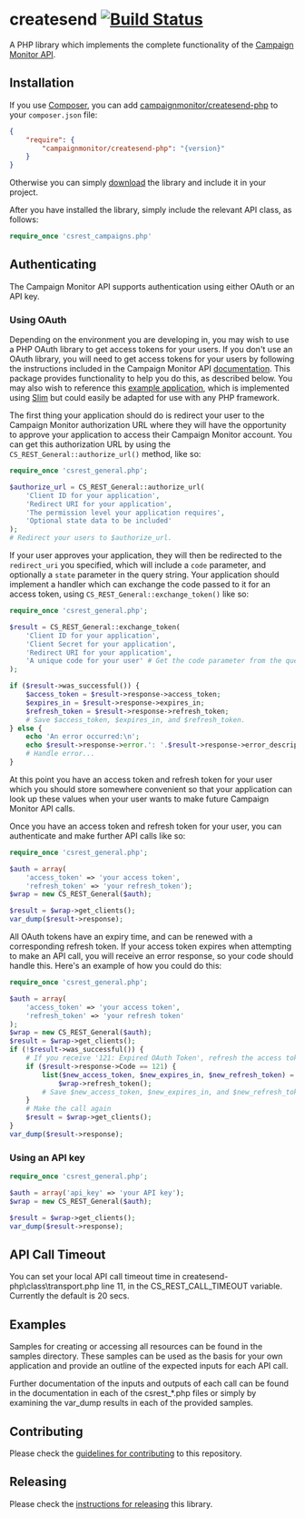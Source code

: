# createsend [![Build Status](https://secure.travis-ci.org/campaignmonitor/createsend-php.png)][travis]
A PHP library which implements the complete functionality of the [Campaign Monitor API](http://www.campaignmonitor.com/api/).

[travis]: http://travis-ci.org/campaignmonitor/createsend-php

## Installation

If you use [Composer](http://getcomposer.org/), you can add [campaignmonitor/createsend-php](https://packagist.org/packages/campaignmonitor/createsend-php) to your `composer.json` file:

```json
{
    "require": {
        "campaignmonitor/createsend-php": "{version}"
    }
}
```

Otherwise you can simply [download](https://github.com/campaignmonitor/createsend-php/tags) the library and include it in your project.

After you have installed the library, simply include the relevant API class, as follows:

```php
require_once 'csrest_campaigns.php'
```

## Authenticating

The Campaign Monitor API supports authentication using either OAuth or an API key.

### Using OAuth

Depending on the environment you are developing in, you may wish to use a PHP OAuth library to get access tokens for your users. If you don't use an OAuth library, you will need to get access tokens for your users by following the instructions included in the Campaign Monitor API [documentation](http://www.campaignmonitor.com/api/getting-started/#authenticating_with_oauth). This package provides functionality to help you do this, as described below. You may also wish to reference this [example application](https://gist.github.com/jdennes/4973318), which is implemented using [Slim](http://slimframework.com/) but could easily be adapted for use with any PHP framework.

The first thing your application should do is redirect your user to the Campaign Monitor authorization URL where they will have the opportunity to approve your application to access their Campaign Monitor account. You can get this authorization URL by using the `CS_REST_General::authorize_url()` method, like so:

```php
require_once 'csrest_general.php';

$authorize_url = CS_REST_General::authorize_url(
    'Client ID for your application',
    'Redirect URI for your application',
    'The permission level your application requires',
    'Optional state data to be included'
);
# Redirect your users to $authorize_url.
```

If your user approves your application, they will then be redirected to the `redirect_uri` you specified, which will include a `code` parameter, and optionally a `state` parameter in the query string. Your application should implement a handler which can exchange the code passed to it for an access token, using `CS_REST_General::exchange_token()` like so:

```php
require_once 'csrest_general.php';

$result = CS_REST_General::exchange_token(
    'Client ID for your application',
    'Client Secret for your application',
    'Redirect URI for your application',
    'A unique code for your user' # Get the code parameter from the query string
);

if ($result->was_successful()) {
    $access_token = $result->response->access_token;
    $expires_in = $result->response->expires_in;
    $refresh_token = $result->response->refresh_token;
    # Save $access_token, $expires_in, and $refresh_token.
} else {
    echo 'An error occurred:\n';
    echo $result->response->error.': '.$result->response->error_description."\n";
    # Handle error...
}
```

At this point you have an access token and refresh token for your user which you should store somewhere convenient so that your application can look up these values when your user wants to make future Campaign Monitor API calls.

Once you have an access token and refresh token for your user, you can authenticate and make further API calls like so:

```php
require_once 'csrest_general.php';

$auth = array(
    'access_token' => 'your access token',
    'refresh_token' => 'your refresh_token');
$wrap = new CS_REST_General($auth);

$result = $wrap->get_clients();
var_dump($result->response);
```

All OAuth tokens have an expiry time, and can be renewed with a corresponding refresh token. If your access token expires when attempting to make an API call, you will receive an error response, so your code should handle this. Here's an example of how you could do this:

```php
require_once 'csrest_general.php';

$auth = array(
    'access_token' => 'your access token',
    'refresh_token' => 'your refresh token'
);
$wrap = new CS_REST_General($auth);
$result = $wrap->get_clients();
if (!$result->was_successful()) {
    # If you receive '121: Expired OAuth Token', refresh the access token
    if ($result->response->Code == 121) {
        list($new_access_token, $new_expires_in, $new_refresh_token) = 
            $wrap->refresh_token();
        # Save $new_access_token, $new_expires_in, and $new_refresh_token
    }
    # Make the call again
    $result = $wrap->get_clients();
}
var_dump($result->response);
```

### Using an API key

```php
require_once 'csrest_general.php';

$auth = array('api_key' => 'your API key');
$wrap = new CS_REST_General($auth);

$result = $wrap->get_clients();
var_dump($result->response);
```
## API Call Timeout
You can set your local API call timeout time in createsend-php\class\transport.php line 11, in the CS_REST_CALL_TIMEOUT variable. Currently the default is 20 secs.

## Examples

Samples for creating or accessing all resources can be found in the samples directory.
These samples can be used as the basis for your own application and provide an outline of 
the expected inputs for each API call. 

Further documentation of the inputs and outputs of each call can be found in the 
documentation in each of the csrest_*.php files or simply by examining the 
var_dump results in each of the provided samples.

## Contributing

Please check the [guidelines for contributing](https://github.com/campaignmonitor/createsend-php/blob/master/CONTRIBUTING.md) to this repository.

## Releasing

Please check the [instructions for releasing](https://github.com/campaignmonitor/createsend-php/blob/master/RELEASE.md) this library.
